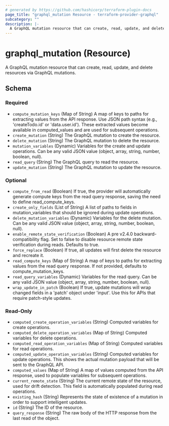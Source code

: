 ```yaml
---
# generated by https://github.com/hashicorp/terraform-plugin-docs
page_title: "graphql_mutation Resource - terraform-provider-graphql"
subcategory: ""
description: |-
  A GraphQL mutation resource that can create, read, update, and delete resources via GraphQL mutations.
---
```


# graphql_mutation (Resource)

A GraphQL mutation resource that can create, read, update, and delete resources via GraphQL mutations.



<!-- schema generated by tfplugindocs -->
## Schema

### Required

- `compute_mutation_keys` (Map of String) A map of keys to paths for extracting values from the API response. Use JSON path syntax (e.g., 'createTodo.id' or 'data.user.id'). These extracted values become available in computed_values and are used for subsequent operations.
- `create_mutation` (String) The GraphQL mutation to create the resource.
- `delete_mutation` (String) The GraphQL mutation to delete the resource.
- `mutation_variables` (Dynamic) Variables for the create and update operations. Can be any valid JSON value (object, array, string, number, boolean, null).
- `read_query` (String) The GraphQL query to read the resource.
- `update_mutation` (String) The GraphQL mutation to update the resource.

### Optional

- `compute_from_read` (Boolean) If true, the provider will automatically generate compute keys from the read query response, saving the need to define read_compute_keys.
- `create_only_fields` (List of String) A list of paths to fields in mutation_variables that should be ignored during update operations.
- `delete_mutation_variables` (Dynamic) Variables for the delete mutation. Can be any valid JSON value (object, array, string, number, boolean, null).
- `enable_remote_state_verification` (Boolean) A pre v2.4.0 backward-compatibility flag. Set to false to disable resource remote state verification during reads. Defaults to true.
- `force_replace` (Boolean) If true, all updates will first delete the resource and recreate it.
- `read_compute_keys` (Map of String) A map of keys to paths for extracting values from the read query response. If not provided, defaults to compute_mutation_keys.
- `read_query_variables` (Dynamic) Variables for the read query. Can be any valid JSON value (object, array, string, number, boolean, null).
- `wrap_update_in_patch` (Boolean) If true, update mutations will wrap changed fields in a 'patch' object under 'input'. Use this for APIs that require patch-style updates.

### Read-Only

- `computed_create_operation_variables` (String) Computed variables for create operations.
- `computed_delete_operation_variables` (Map of String) Computed variables for delete operations.
- `computed_read_operation_variables` (Map of String) Computed variables for read operations.
- `computed_update_operation_variables` (String) Computed variables for update operations. This shows the actual mutation payload that will be sent to the GraphQL API.
- `computed_values` (Map of String) A map of values computed from the API response, used to populate variables for subsequent operations.
- `current_remote_state` (String) The current remote state of the resource, used for drift detection. This field is automatically populated during read operations.
- `existing_hash` (String) Represents the state of existence of a mutation in order to support intelligent updates.
- `id` (String) The ID of the resource.
- `query_response` (String) The raw body of the HTTP response from the last read of the object.
